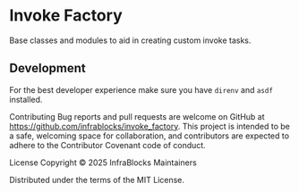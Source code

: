 # Invoke Factory

Base classes and modules to aid in creating custom invoke tasks.

## Development

For the best developer experience make sure you have `direnv` and `asdf` installed.

Contributing
Bug reports and pull requests are welcome on GitHub at https://github.com/infrablocks/invoke_factory.
This project is intended to be a safe, welcoming space for collaboration, and contributors are expected to adhere to the
Contributor Covenant code of conduct.

License
Copyright © 2025 InfraBlocks Maintainers

Distributed under the terms of the MIT License.
